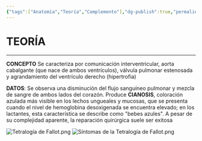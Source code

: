 ```yaml
---
{"tags":["Anatomía","Teoría","Complemento"],"dg-publish":true,"permalink":"/24-anatomia/entidades-clinicas/patologias-hereditarias/tetralogia-de-fallot/","dgPassFrontmatter":true}
---
```



# TEORÍA
---
**CONCEPTO**
Se caracteriza por comunicación interventricular, aorta cabalgante (que nace de ambos ventrículos), válvula pulmonar estenosada y agrandamiento del ventrículo derecho (hipertrofia)

**DATOS**:
Se observa una disminución del flujo sanguíneo pulmonar y mezcla de sangre de ambos lados del corazón.
Produce **CIANOSIS**, coloración azulada más visible en los lechos ungueales y mucosas, que se presenta cuando el nivel de hemoglobina desoxigenada se encuentra elevado; en los lactantes, esta característica se describe como "bebes azules".
A  pesar de su complejidad aparente, la reparación quirúrgica suele ser exitosa

![Tetralogía de Fallot.png](/img/user/1.%20ELEMENTOS%20GR%C3%81FICOS/Tetralog%C3%ADa%20de%20Fallot.png)
![Síntomas de la Tetralogía de Fallot.png](/img/user/1.%20ELEMENTOS%20GR%C3%81FICOS/S%C3%ADntomas%20de%20la%20Tetralog%C3%ADa%20de%20Fallot.png)
